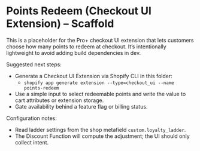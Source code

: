 # Points Redeem (Checkout UI Extension) – Scaffold

This is a placeholder for the Pro+ checkout UI extension that lets customers choose how many points to redeem at checkout. It’s intentionally lightweight to avoid adding build dependencies in dev.

Suggested next steps:
- Generate a Checkout UI Extension via Shopify CLI in this folder:
  - `shopify app generate extension --type=checkout_ui --name points-redeem`
- Use a simple input to select redeemable points and write the value to cart attributes or extension storage.
- Gate availability behind a feature flag or billing status.

Configuration notes:
- Read ladder settings from the shop metafield `custom.loyalty_ladder`.
- The Discount Function will compute the adjustment; the UI should only collect intent.

